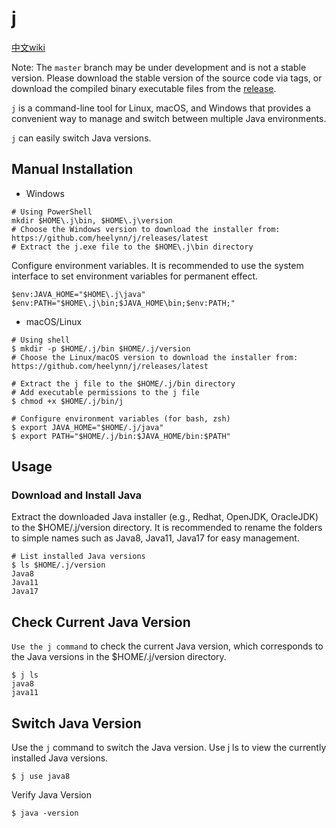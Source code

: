 # j 

[中文wiki](https://github.com/heelynn/j/blob/main/README_ZH.md)

Note: The `master` branch may be under development and is not a stable version. Please download the stable version of the source code via tags, or download the compiled binary executable files from the [release](https://github.com/heelynn/j/releases).

`j` is a command-line tool for Linux, macOS, and Windows that provides a convenient way to manage and switch between multiple Java environments.

`j` can easily switch Java versions.

## Manual Installation
- Windows
```shell
# Using PowerShell  
mkdir $HOME\.j\bin, $HOME\.j\version  
# Choose the Windows version to download the installer from: https://github.com/heelynn/j/releases/latest  
# Extract the j.exe file to the $HOME\.j\bin directory
````
Configure environment variables. It is recommended to use the system interface to set environment variables for permanent effect.

```shell
$env:JAVA_HOME="$HOME\.j\java"  
$env:PATH="$HOME\.j\bin;$JAVA_HOME\bin;$env:PATH;"
```
- macOS/Linux
```shell
# Using shell  
$ mkdir -p $HOME/.j/bin $HOME/.j/version  
# Choose the Linux/macOS version to download the installer from: https://github.com/heelynn/j/releases/latest  
  
# Extract the j file to the $HOME/.j/bin directory  
# Add executable permissions to the j file  
$ chmod +x $HOME/.j/bin/j  
  
# Configure environment variables (for bash, zsh)  
$ export JAVA_HOME="$HOME/.j/java"  
$ export PATH="$HOME/.j/bin:$JAVA_HOME/bin:$PATH"
```
## Usage

### Download and Install Java
Extract the downloaded Java installer (e.g., Redhat, OpenJDK, OracleJDK) to the $HOME/.j/version directory.
It is recommended to rename the folders to simple names such as Java8, Java11, Java17 for easy management.

```shell
# List installed Java versions  
$ ls $HOME/.j/version  
Java8  
Java11  
Java17
```
## Check Current Java Version
`Use the j command` to check the current Java version, which corresponds to the Java versions in the $HOME/.j/version directory.

```shell
$ j ls  
java8  
java11
```
## Switch Java Version
Use the `j` command to switch the Java version. Use j ls to view the currently installed Java versions.
```shell
$ j use java8
```
Verify Java Version
```shell
$ java -version
```
